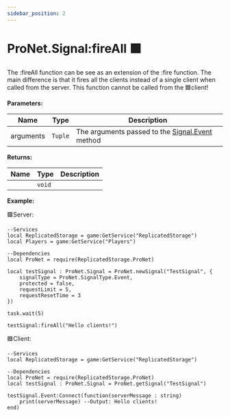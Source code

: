 ```yaml
---
sidebar_position: 2
---
```


# ProNet.Signal:fireAll 🟪

The :fireAll function can be see as an extension of the :fire function. The main difference is that it fires all the clients instead of a single client when called from the server. This function cannot be called from the 🟦client!

**Parameters:**

| Name     |Type      | Description                                     |
|----------|----------|-------------------------------------------------|
|arguments |``Tuple`` | The arguments passed to the [Signal.Event](../dropdown-signal/event) method |

**Returns:**

| Name | Type | Description |
|------|--------|---------|
|      |``void``| |

**Example:**

🟩Server:
```luau
--Services
local ReplicatedStorage = game:GetService("ReplicatedStorage")
local Players = game:GetService("Players")

--Dependencies
local ProNet = require(ReplicatedStorage.ProNet)

local testSignal : ProNet.Signal = ProNet.newSignal("TestSignal", {
    signalType = ProNet.SignalType.Event,
    protected = false,
    requestLimit = 5,
    requestResetTime = 3
})

task.wait(5)

testSignal:fireAll("Hello clients!")
```

🟦Client:
```luau
--Services
local ReplicatedStorage = game:GetService("ReplicatedStorage")

--Dependencies
local ProNet = require(ReplicatedStorage.ProNet)
local testSignal : ProNet.Signal = ProNet.getSignal("TestSignal")

testSignal.Event:Connect(function(serverMessage : string)
    print(serverMessage) --Output: Hello clients!
end)
```
